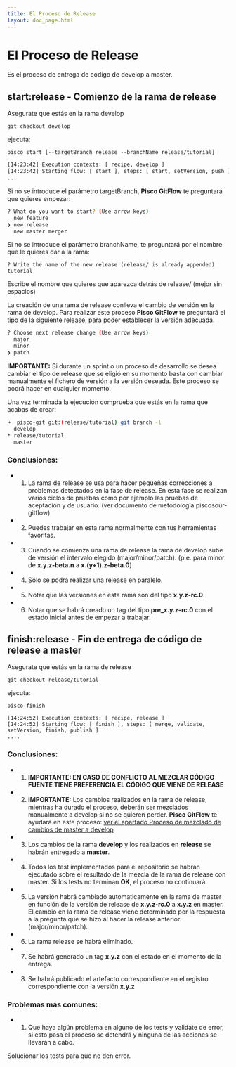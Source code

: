 ```yaml
---
title: El Proceso de Release
layout: doc_page.html
---
```


# El Proceso de Release

Es el proceso de entrega de código de develop a master.

## start:release - Comienzo de la rama de release

Asegurate que estás en la rama develop

    git checkout develop

ejecuta:

    pisco start [--targetBranch release --branchName release/tutorial]

```bash
[14:23:42] Execution contexts: [ recipe, develop ]
[14:23:42] Starting flow: [ start ], steps: [ start, setVersion, push ]
...
```

Si no se introduce el parámetro targetBranch, **Pisco GitFlow**  te preguntará que quieres empezar:

```bash
? What do you want to start? (Use arrow keys)
  new feature
❯ new release
  new master merger
```

Si no se introduce el parámetro branchName, te preguntará por el nombre que le quieres dar a la rama:

```
? Write the name of the new release (release/ is already appended) tutorial
```

Escribe el nombre que quieres que aparezca detrás de release/ (mejor sin espacios)

La creación de una rama de release conlleva el cambio de versión en la rama de develop. Para realizar este proceso **Pisco GitFlow**  te preguntará el tipo de la siguiente release, para poder establecer la versión adecuada.

```bash
? Choose next release change (Use arrow keys)
  major
  minor
❯ patch
```

**IMPORTANTE:** Si durante un sprint o un proceso de desarrollo se desea cambiar el tipo de release que se eligió en su momento basta con cambiar manualmente el fichero de versión a la versión deseada. Este proceso se podrá hacer en cualquier momento.

Una vez terminada la ejecución comprueba que estás en la rama que acabas de crear:

```bash
➜  pisco-git git:(release/tutorial) git branch -l
  develop
* release/tutorial
  master
```

### Conclusiones:

- 1. La rama de release se usa para hacer pequeñas correcciones a problemas detectados en la fase de release. En esta fase se realizan varios ciclos de pruebas como por ejemplo las pruebas de aceptación y de usuario. (ver documento de metodología piscosour-gitflow)
- 2. Puedes trabajar en esta rama normalmente con tus herramientas favoritas.
- 3. Cuando se comienza una rama de release la rama de develop sube de versión el intervalo elegido (major/minor/patch). (p.e. para minor de **x.y.z-beta.n** a **x.(y+1).z-beta.0**)
- 4. Sólo se podrá realizar una release en paralelo.
- 5. Notar que las versiones en esta rama son del tipo **x.y.z-rc.0**.
- 6. Notar que se habrá creado un tag del tipo **pre_x.y.z-rc.0** con el estado inicial antes de empezar a trabajar.

## finish:release - Fin de entrega de código de release a master

Asegurate que estás en la rama de release

    git checkout release/tutorial

ejecuta:

    pisco finish

```
[14:24:52] Execution contexts: [ recipe, release ]
[14:24:52] Starting flow: [ finish ], steps: [ merge, validate, setVersion, finish, publish ]
....
```

### Conclusiones:

- 1. **IMPORTANTE: EN CASO DE CONFLICTO AL MEZCLAR CÓDIGO FUENTE TIENE PREFERENCIA EL CÓDIGO QUE VIENE DE RELEASE**
- 2. **IMPORTANTE:** Los cambios realizados en la rama de release, mientras ha durado el proceso, deberán ser mezclados manualmente a develop si no se quieren perder. **Pisco GitFlow**  te ayudará en este proceso: [ver el apartado Proceso de mezclado de cambios de master a develop](#Proceso-de-mezclado-de-cambios-de-master-a-develop)
- 3. Los cambios de la rama **develop** y los realizados en **release** se habrán entregado a **master**.
- 4. Todos los test implementados para el repositorio se habrán ejecutado sobre el resultado de la mezcla de la rama de release con master. Si los tests no terminan **OK**, el proceso no continuará.
- 5. La versión habrá cambiado automaticamente en la rama de master en función de la versión de release de **x.y.z-rc.0** a **x.y.z** en master. El cambio en la rama de release viene determinado por la respuesta a la pregunta que se hizo al hacer la release anterior. (major/minor/patch).
- 6. La rama release se habrá eliminado.
- 7. Se habrá generado un tag **x.y.z** con el estado en el momento de la entrega.
- 8. Se habrá publicado el artefacto correspondiente en el registro correspondiente con la versión **x.y.z**

### Problemas más comunes:

- 1. Que haya algún problema en alguno de los tests y validate de error, si esto pasa el proceso se detendrá y ninguna de las acciones se llevarán a cabo.

Solucionar los tests para que no den error.